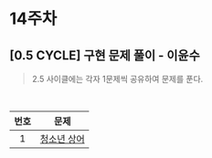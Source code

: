 # 14주차

## [0.5 CYCLE] 구현 문제 풀이 - 이윤수

> 2.5 사이클에는 각자 1문제씩 공유하여 문제를 푼다.

<br>

| 번호 |                       문제                        |
| :--: | :-----------------------------------------------: |
|  1   | [청소년 상어](https://www.acmicpc.net/problem/19236) |

